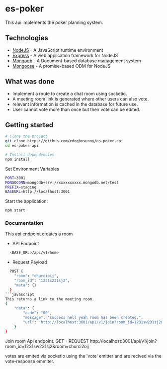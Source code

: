 # es-poker

This api implements the poker planning system.
## Technologies

- [NodeJS](https://github.com/nodejs/node) - A JavaScript runtime environment
- [Express](https://github.com/expressjs/express) - A web application framework for NodeJS
- [Mongodb](https://github.com/mongodb/mongo) - A Document-based database management system
- [Mongoose](https://github.com/Automattic/mongoose) - A promise-based ODM for NodeJS

## What was done
- Implement a route to create a chat room using socketio.
- A meeting room link is generated where other users can also vote.
- relevant information is cached in the database for future use.
- User cannot vote more than once but their vote can be edited.

## Getting started

```sh
# Clone the project
git clone https://github.com/edogbosunny/es-poker-api
cd es-poker-api

# Install dependencies
npm install

```

Set Environment Variables
```sh
PORT=3001
MONGOCONN=mongodb+srv://xxxxxxxxxx.mongodb.net/test
PREFIX=staging
BASEURL=http://localhost:3001

```

Start the application:

```sh
npm start
```

### Documentation
This api endpoint creates a room

- API Endpoint

```sh
  <BASE_URL>/api/v1/home
```

- Request Payload
```sh
  POST {
    "room": "churcioij",
    "room_id": "1231s231sj2",
    "meta": {}
  }
```javascript
This returns a link to the meeting room.
{
    "data": {
        "code": "00",
        "message": "success hell yeah room has been created.",
        "url": "http://localhost:3001/api/v1/join?room_id=1231sw231sj2&room=churci2oij"
    }
}
```

Join room Api endpoint.
GET - REQUEST
http://localhost:3001/api/v1/join?room_id=1231sw231sj2&room=churci2oij

votes are emited via socketio using the 'vote' emitter and are recived via the vote-response emmiter.
